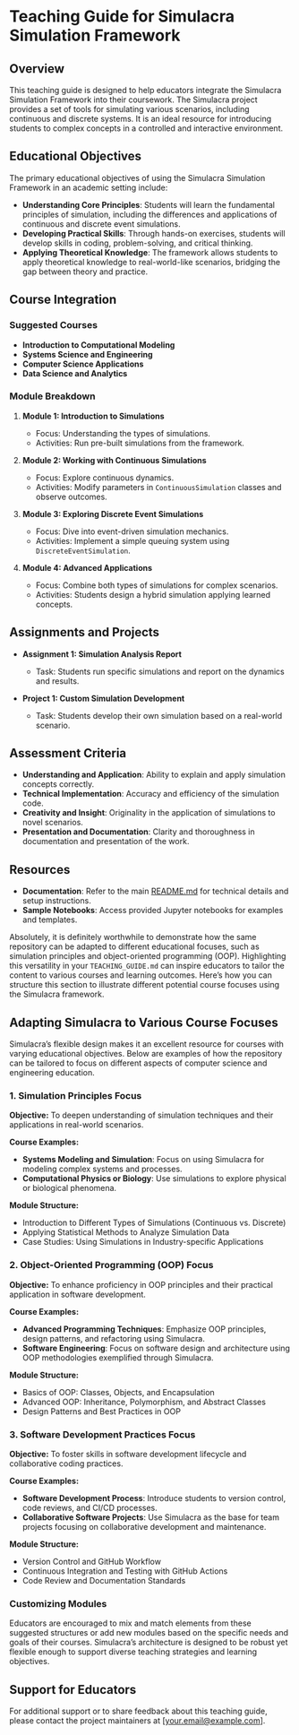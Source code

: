 # Teaching Guide for Simulacra Simulation Framework

## Overview

This teaching guide is designed to help educators integrate the Simulacra Simulation Framework into their coursework. The Simulacra project provides a set of tools for simulating various scenarios, including continuous and discrete systems. It is an ideal resource for introducing students to complex concepts in a controlled and interactive environment.

## Educational Objectives

The primary educational objectives of using the Simulacra Simulation Framework in an academic setting include:

- **Understanding Core Principles**: Students will learn the fundamental principles of simulation, including the differences and applications of continuous and discrete event simulations.
- **Developing Practical Skills**: Through hands-on exercises, students will develop skills in coding, problem-solving, and critical thinking.
- **Applying Theoretical Knowledge**: The framework allows students to apply theoretical knowledge to real-world-like scenarios, bridging the gap between theory and practice.

## Course Integration

### Suggested Courses

- **Introduction to Computational Modeling**
- **Systems Science and Engineering**
- **Computer Science Applications**
- **Data Science and Analytics**

### Module Breakdown

1. **Module 1: Introduction to Simulations**
   - Focus: Understanding the types of simulations.
   - Activities: Run pre-built simulations from the framework.

2. **Module 2: Working with Continuous Simulations**
   - Focus: Explore continuous dynamics.
   - Activities: Modify parameters in `ContinuousSimulation` classes and observe outcomes.

3. **Module 3: Exploring Discrete Event Simulations**
   - Focus: Dive into event-driven simulation mechanics.
   - Activities: Implement a simple queuing system using `DiscreteEventSimulation`.

4. **Module 4: Advanced Applications**
   - Focus: Combine both types of simulations for complex scenarios.
   - Activities: Students design a hybrid simulation applying learned concepts.

## Assignments and Projects

- **Assignment 1: Simulation Analysis Report**
  - Task: Students run specific simulations and report on the dynamics and results.
  
- **Project 1: Custom Simulation Development**
  - Task: Students develop their own simulation based on a real-world scenario.

## Assessment Criteria

- **Understanding and Application**: Ability to explain and apply simulation concepts correctly.
- **Technical Implementation**: Accuracy and efficiency of the simulation code.
- **Creativity and Insight**: Originality in the application of simulations to novel scenarios.
- **Presentation and Documentation**: Clarity and thoroughness in documentation and presentation of the work.

## Resources

- **Documentation**: Refer to the main [README.md](README.md) for technical details and setup instructions.
- **Sample Notebooks**: Access provided Jupyter notebooks for examples and templates.


Absolutely, it is definitely worthwhile to demonstrate how the same repository can be adapted to different educational focuses, such as simulation principles and object-oriented programming (OOP). Highlighting this versatility in your `TEACHING_GUIDE.md` can inspire educators to tailor the content to various courses and learning outcomes. Here’s how you can structure this section to illustrate different potential course focuses using the Simulacra framework.

## Adapting Simulacra to Various Course Focuses

Simulacra’s flexible design makes it an excellent resource for courses with varying educational objectives. Below are examples of how the repository can be tailored to focus on different aspects of computer science and engineering education.

### 1. Simulation Principles Focus

**Objective:** To deepen understanding of simulation techniques and their applications in real-world scenarios.

**Course Examples:**
- **Systems Modeling and Simulation**: Focus on using Simulacra for modeling complex systems and processes.
- **Computational Physics or Biology**: Use simulations to explore physical or biological phenomena.

**Module Structure:**
- Introduction to Different Types of Simulations (Continuous vs. Discrete)
- Applying Statistical Methods to Analyze Simulation Data
- Case Studies: Using Simulations in Industry-specific Applications

### 2. Object-Oriented Programming (OOP) Focus

**Objective:** To enhance proficiency in OOP principles and their practical application in software development.

**Course Examples:**
- **Advanced Programming Techniques**: Emphasize OOP principles, design patterns, and refactoring using Simulacra.
- **Software Engineering**: Focus on software design and architecture using OOP methodologies exemplified through Simulacra.

**Module Structure:**
- Basics of OOP: Classes, Objects, and Encapsulation
- Advanced OOP: Inheritance, Polymorphism, and Abstract Classes
- Design Patterns and Best Practices in OOP

### 3. Software Development Practices Focus

**Objective:** To foster skills in software development lifecycle and collaborative coding practices.

**Course Examples:**
- **Software Development Process**: Introduce students to version control, code reviews, and CI/CD processes.
- **Collaborative Software Projects**: Use Simulacra as the base for team projects focusing on collaborative development and maintenance.

**Module Structure:**
- Version Control and GitHub Workflow
- Continuous Integration and Testing with GitHub Actions
- Code Review and Documentation Standards

### Customizing Modules

Educators are encouraged to mix and match elements from these suggested structures or add new modules based on the specific needs and goals of their courses. Simulacra’s architecture is designed to be robust yet flexible enough to support diverse teaching strategies and learning objectives.


## Support for Educators

For additional support or to share feedback about this teaching guide, please contact the project maintainers at [your.email@example.com].

